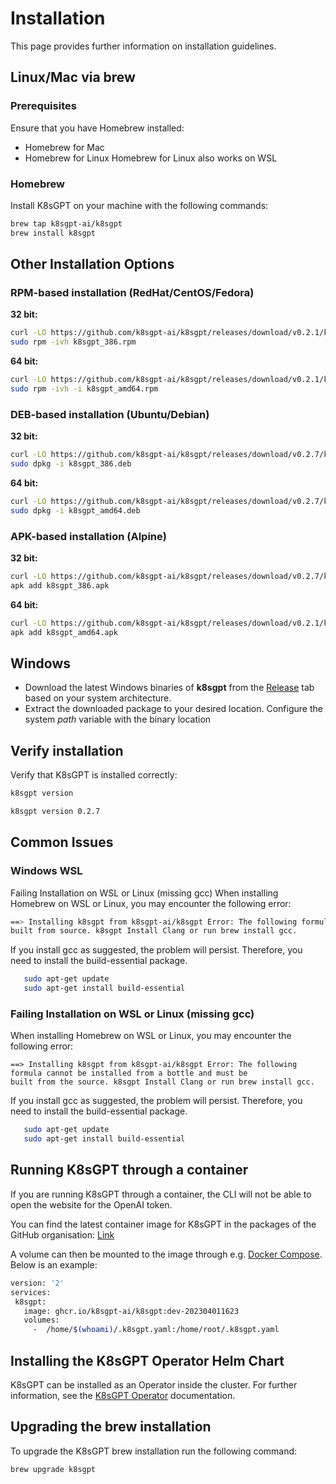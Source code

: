 # Installation

This page provides further information on installation guidelines.

## Linux/Mac via brew

### Prerequisites

Ensure that you have Homebrew installed:

- Homebrew for Mac
- Homebrew for Linux
Homebrew for Linux also works on WSL

### Homebrew

Install K8sGPT on your machine with the following commands:
```bash
brew tap k8sgpt-ai/k8sgpt
brew install k8sgpt
```
## Other Installation Options

### RPM-based installation (RedHat/CentOS/Fedora)

**32 bit:**

```bash
curl -LO https://github.com/k8sgpt-ai/k8sgpt/releases/download/v0.2.1/k8sgpt_386.rpm
sudo rpm -ivh k8sgpt_386.rpm
```

**64 bit:**

```bash
curl -LO https://github.com/k8sgpt-ai/k8sgpt/releases/download/v0.2.1/k8sgpt_amd64.rpm
sudo rpm -ivh -i k8sgpt_amd64.rpm
```

### DEB-based installation (Ubuntu/Debian)

  **32 bit:**

```bash
curl -LO https://github.com/k8sgpt-ai/k8sgpt/releases/download/v0.2.7/k8sgpt_386.deb
sudo dpkg -i k8sgpt_386.deb
```

**64 bit:**

```bash
curl -LO https://github.com/k8sgpt-ai/k8sgpt/releases/download/v0.2.7/k8sgpt_amd64.deb
sudo dpkg -i k8sgpt_amd64.deb
```

### APK-based installation (Alpine)

  **32 bit:**

```bash
curl -LO https://github.com/k8sgpt-ai/k8sgpt/releases/download/v0.2.7/k8sgpt_386.apk
apk add k8sgpt_386.apk
```

**64 bit:**

```bash
curl -LO https://github.com/k8sgpt-ai/k8sgpt/releases/download/v0.2.1/k8sgpt_amd64.apk
apk add k8sgpt_amd64.apk
```

## Windows

* Download the latest Windows binaries of **k8sgpt** from the [Release](https://github.com/k8sgpt-ai/k8sgpt/releases) 
  tab based on your system architecture.
* Extract the downloaded package to your desired location. Configure the system *path* variable with the binary location

## Verify installation

Verify that K8sGPT is installed correctly:

```bash
k8sgpt version

k8sgpt version 0.2.7
```

## Common Issues

### Windows WSL
Failing Installation on WSL or Linux (missing gcc)
When installing Homebrew on WSL or Linux, you may encounter the following error:

```bash
==> Installing k8sgpt from k8sgpt-ai/k8sgpt Error: The following formula cannot be installed from bottle and must be 
built from source. k8sgpt Install Clang or run brew install gcc.
```

If you install gcc as suggested, the problem will persist. Therefore, you need to install the build-essential package.

```bash
   sudo apt-get update
   sudo apt-get install build-essential
```

### Failing Installation on WSL or Linux (missing gcc)
  When installing Homebrew on WSL or Linux, you may encounter the following error:

  ```
  ==> Installing k8sgpt from k8sgpt-ai/k8sgpt Error: The following formula cannot be installed from a bottle and must be 
  built from the source. k8sgpt Install Clang or run brew install gcc.
  ```

If you install gcc as suggested, the problem will persist. Therefore, you need to install the build-essential package.
  ```bash
     sudo apt-get update
     sudo apt-get install build-essential
  ```

## Running K8sGPT through a container 

If you are running K8sGPT through a container, the CLI will not be able to open the website for the OpenAI token.

You can find the latest container image for K8sGPT in the packages of the GitHub organisation: [Link](https://github.com/k8sgpt-ai/k8sgpt/pkgs/container/k8sgpt)

A volume can then be mounted to the image through e.g. [Docker Compose](https://docs.docker.com/storage/volumes/).
Below is an example:

```bash
version: '2'
services:
 k8sgpt:
   image: ghcr.io/k8sgpt-ai/k8sgpt:dev-202304011623
   volumes:
     -  /home/$(whoami)/.k8sgpt.yaml:/home/root/.k8sgpt.yaml
```

## Installing the K8sGPT Operator Helm Chart

K8sGPT can be installed as an Operator inside the cluster. 
For further information, see the [K8sGPT Operator](in-cluster-operator.md) documentation.

## Upgrading the brew installation

To upgrade the K8sGPT brew installation run the following command:

```bash
brew upgrade k8sgpt
```

